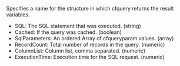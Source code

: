 Specifies a name for the structure in which cfquery returns
            the result variables.

- SQL: The SQL statement that was executed. (string)
- Cached: If the query was cached. (boolean)
- SqlParameters: An ordered Array of cfqueryparam values. (array)
- RecordCount: Total number of records in the query. (numeric)
- ColumnList: Column list, comma separated. (numeric)
- ExecutionTime: Execution time for the SQL request. (numeric)